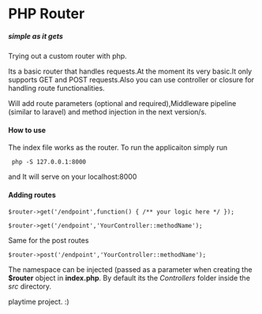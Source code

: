 # PHP Router
##### simple as it gets 

Trying out a custom router with php.

Its a basic router that handles requests.At the moment its very basic.It only supports GET and POST requests.Also you can use controller
or closure for handling route functionalities.

Will add route parameters (optional and required),Middleware pipeline (similar to laravel) and method injection in the next version/s.

#### How to use 

The index file works as the router. To run the applicaiton simply run


```
 php -S 127.0.0.1:8000
```

and It will serve on your localhost:8000 

#### Adding routes

```
$router->get('/endpoint',function() { /** your logic here */ });

$router->get('/endpoint','YourController::methodName');
```

Same for the post routes

```
$router->post('/endpoint','YourController::methodName');
```

The namespace can be injected (passed as a parameter when creating the **$router** object in **index.php**. 
By default its the *Controllers* folder inside the *src* directory.

playtime project. :) 
